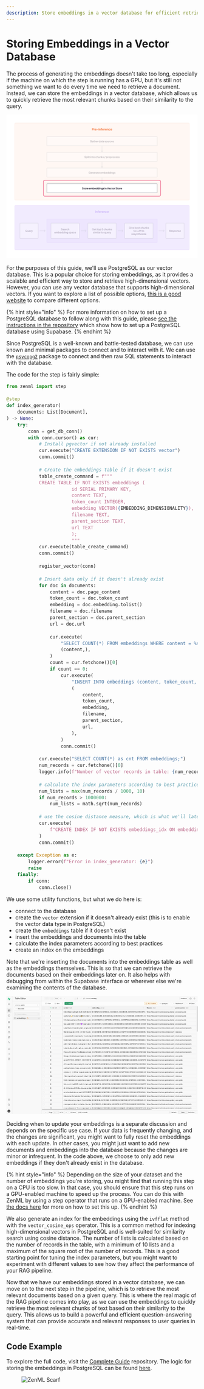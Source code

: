 ```yaml
---
description: Store embeddings in a vector database for efficient retrieval.
---
```


# Storing Embeddings in a Vector Database

The process of generating the embeddings doesn't take too long, especially if
the machine on which the step is running has a GPU, but it's still not something
we want to do every time we need to retrieve a document. Instead, we can store
the embeddings in a vector database, which allows us to quickly retrieve the
most relevant chunks based on their similarity to the query.

![](/docs/book/.gitbook/assets/rag-stage-3.png)

For the purposes of this guide, we'll use PostgreSQL as our vector database.
This is a popular choice for storing embeddings, as it provides a scalable and
efficient way to store and retrieve high-dimensional vectors. However, you can
use any vector database that supports high-dimensional vectors. If you want to
explore a list of possible options, [this is a good
website](https://superlinked.com/vector-db-comparison/) to compare different
options.

{% hint style="info" %}
For more information on how to set up a PostgreSQL database to follow along with
this guide, please <a href="https://github.com/zenml-io/zenml-projects/tree/main/llm-complete-guide">see the instructions in the repository</a> which show how to set
up a PostgreSQL database using Supabase.
{% endhint %}

Since PostgreSQL is a well-known and battle-tested database, we can use known
and minimal packages to connect and to interact with it. We can use the
[`psycopg2`](https://www.psycopg.org/docs/) package to connect and then raw SQL
statements to interact with the database.

The code for the step is fairly simple:

```python
from zenml import step

@step
def index_generator(
    documents: List[Document],
) -> None:
    try:
        conn = get_db_conn()
        with conn.cursor() as cur:
            # Install pgvector if not already installed
            cur.execute("CREATE EXTENSION IF NOT EXISTS vector")
            conn.commit()

            # Create the embeddings table if it doesn't exist
            table_create_command = f"""
            CREATE TABLE IF NOT EXISTS embeddings (
                        id SERIAL PRIMARY KEY,
                        content TEXT,
                        token_count INTEGER,
                        embedding VECTOR({EMBEDDING_DIMENSIONALITY}),
                        filename TEXT,
                        parent_section TEXT,
                        url TEXT
                        );
                        """
            cur.execute(table_create_command)
            conn.commit()

            register_vector(conn)

            # Insert data only if it doesn't already exist
            for doc in documents:
                content = doc.page_content
                token_count = doc.token_count
                embedding = doc.embedding.tolist()
                filename = doc.filename
                parent_section = doc.parent_section
                url = doc.url

                cur.execute(
                    "SELECT COUNT(*) FROM embeddings WHERE content = %s",
                    (content,),
                )
                count = cur.fetchone()[0]
                if count == 0:
                    cur.execute(
                        "INSERT INTO embeddings (content, token_count, embedding, filename, parent_section, url) VALUES (%s, %s, %s, %s, %s, %s)",
                        (
                            content,
                            token_count,
                            embedding,
                            filename,
                            parent_section,
                            url,
                        ),
                    )
                    conn.commit()

            cur.execute("SELECT COUNT(*) as cnt FROM embeddings;")
            num_records = cur.fetchone()[0]
            logger.info(f"Number of vector records in table: {num_records}")

            # calculate the index parameters according to best practices
            num_lists = max(num_records / 1000, 10)
            if num_records > 1000000:
                num_lists = math.sqrt(num_records)

            # use the cosine distance measure, which is what we'll later use for querying
            cur.execute(
                f"CREATE INDEX IF NOT EXISTS embeddings_idx ON embeddings USING ivfflat (embedding vector_cosine_ops) WITH (lists = {num_lists});"
            )
            conn.commit()

    except Exception as e:
        logger.error(f"Error in index_generator: {e}")
        raise
    finally:
        if conn:
            conn.close()
```

We use some utility functions, but what we do here is:

- connect to the database
- create the `vector` extension if it doesn't already exist (this is to enable
  the vector data type in PostgreSQL)
- create the `embeddings` table if it doesn't exist
- insert the embeddings and documents into the table
- calculate the index parameters according to best practices
- create an index on the embeddings

Note that we're inserting the documents into the embeddings table as well as the
embeddings themselves. This is so that we can retrieve the documents based on
their embeddings later on. It also helps with debugging from within the Supabase
interface or wherever else we're examining the contents of the database.

![The Supabase editor interface](/docs/book/.gitbook/assets/supabase-editor-interface.png)

Deciding when to update your embeddings is a separate discussion and depends on
the specific use case. If your data is frequently changing, and the changes are
significant, you might want to fully reset the embeddings with each update. In
other cases, you might just want to add new documents and embeddings into the
database because the changes are minor or infrequent. In the code above, we
choose to only add new embeddings if they don't already exist in the database.

{% hint style="info" %} Depending on the size of your dataset and the number of
embeddings you're storing, you might find that running this step on a CPU is too
slow. In that case, you should ensure that this step runs on a GPU-enabled
machine to speed up the process. You can do this with ZenML by using a step
operator that runs on a GPU-enabled machine. See <a
href="/docs/book/component-guide/step-operators">the docs
 here</a> for more on how to set this up. {% endhint %}

We also generate an index for the embeddings using the `ivfflat` method with the
`vector_cosine_ops` operator. This is a common method for indexing
high-dimensional vectors in PostgreSQL and is well-suited for similarity search
using cosine distance. The number of lists is calculated based on the number of
records in the table, with a minimum of 10 lists and a maximum of the square
root of the number of records. This is a good starting point for tuning the
index parameters, but you might want to experiment with different values to see
how they affect the performance of your RAG pipeline.

Now that we have our embeddings stored in a vector database, we can move on to
the next step in the pipeline, which is to retrieve the most relevant documents
based on a given query. This is where the real magic of the RAG pipeline comes
into play, as we can use the embeddings to quickly retrieve the most relevant
chunks of text based on their similarity to the query. This allows us to build a
powerful and efficient question-answering system that can provide accurate and
relevant responses to user queries in real-time.

## Code Example

To explore the full code, visit the [Complete
Guide](https://github.com/zenml-io/zenml-projects/tree/main/llm-complete-guide)
repository. The logic for storing the embeddings in PostgreSQL can be found
[here](https://github.com/zenml-io/zenml-projects/tree/main/llm-complete-guide/steps/populate_index.py).

<!-- For scarf -->
<figure><img alt="ZenML Scarf" referrerpolicy="no-referrer-when-downgrade" src="https://static.scarf.sh/a.png?x-pxid=f0b4f458-0a54-4fcd-aa95-d5ee424815bc" /></figure>
